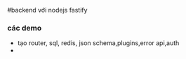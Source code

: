 #backend với nodejs fastify 
### các demo
- tạo router, sql, redis, json schema,plugins,error api,auth
- 
